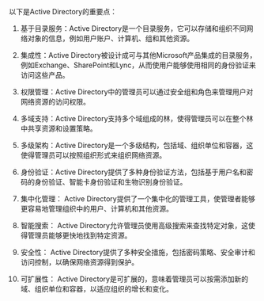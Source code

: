 

以下是Active Directory的重要点：

1. 基于目录服务：Active Directory是一个目录服务，它可以存储和组织不同网络对象的信息，例如用户账户、计算机、组和其他资源。

2. 集成性：Active Directory被设计成可与其他Microsoft产品集成的目录服务，例如Exchange、SharePoint和Lync，从而使用户能够使用相同的身份验证来访问这些产品。

3. 权限管理：Active Directory中的管理员可以通过安全组和角色来管理用户对网络资源的访问权限。

4. 多域支持：Active Directory支持多个域组成的林，使得管理员可以在整个林中共享资源和设置策略。

5. 多级架构：Active Directory是一个多级结构，包括域、组织单位和容器，这使得管理员可以按照组织形式来组织网络资源。

6. 身份验证：Active Directory提供了多种身份验证方法，包括基于用户名和密码的身份验证、智能卡身份验证和生物识别身份验证。

7. 集中化管理： Active Directory提供了一个集中化的管理工具，使管理者能够更容易地管理组织中的用户、计算机和其他资源。

8. 智能搜索： Active Directory允许管理员使用高级搜索来查找特定对象，这使得管理员能够更快地找到特定资源。

9. 安全性： Active Directory提供了多种安全措施，包括密码策略、安全审计和访问控制，以确保网络资源得到保护。

10. 可扩展性： Active Directory是可扩展的，意味着管理员可以按需添加新的域、组织单位和容器，以适应组织的增长和变化。